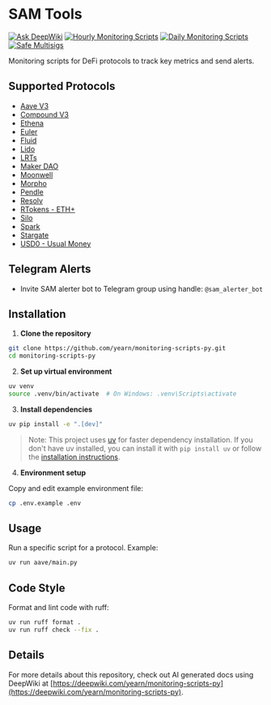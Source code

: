 # SAM Tools

[![Ask DeepWiki](https://deepwiki.com/badge.svg)](https://deepwiki.com/yearn/monitoring-scripts-py) [![Hourly Monitoring Scripts](https://github.com/yearn/monitoring-scripts-py/actions/workflows/hourly.yml/badge.svg)](https://github.com/yearn/monitoring-scripts-py/actions/workflows/hourly.yml) [![Daily Monitoring Scripts](https://github.com/yearn/monitoring-scripts-py/actions/workflows/daily.yml/badge.svg)](https://github.com/yearn/monitoring-scripts-py/actions/workflows/daily.yml) [![Safe Multisigs](https://github.com/yearn/monitoring-scripts-py/actions/workflows/multisig-checker.yml/badge.svg)](https://github.com/yearn/monitoring-scripts-py/actions/workflows/multisig-checker.yml)

Monitoring scripts for DeFi protocols to track key metrics and send alerts.

## Supported Protocols

- [Aave V3](./aave/README.md)
- [Compound V3](./compound/README.md)
- [Ethena](./ethena/README.md)
- [Euler](./euler/README.md)
- [Fluid](./fluid/README.md)
- [Lido](./lido/README.md)
- [LRTs](./lrt-pegs/README.md)
- [Maker DAO](./maker/README.md)
- [Moonwell](./moonwell/README.md)
- [Morpho](./morpho/README.md)
- [Pendle](./pendle/README.md)
- [Resolv](./resolv/README.md)
- [RTokens - ETH+](./rtoken/README.md)
- [Silo](./silo/README.md)
- [Spark](./spark/README.md)
- [Stargate](./stargate/README.md)
- [USD0 - Usual Money](./usd0/README.md)

## Telegram Alerts

- Invite SAM alerter bot to Telegram group using handle: `@sam_alerter_bot`

## Installation

1. **Clone the repository**

```bash
git clone https://github.com/yearn/monitoring-scripts-py.git
cd monitoring-scripts-py
```

2. **Set up virtual environment**

```bash
uv venv
source .venv/bin/activate  # On Windows: .venv\Scripts\activate
```

3. **Install dependencies**

```bash
uv pip install -e ".[dev]"
```

> Note: This project uses [uv](https://github.com/astral-sh/uv) for faster dependency installation. If you don't have uv installed, you can install it with `pip install uv` or follow the [installation instructions](https://github.com/astral-sh/uv#installation).

4. **Environment setup**

Copy and edit example environment file:

```bash
cp .env.example .env
```

## Usage

Run a specific script for a protocol. Example:

```bash
uv run aave/main.py
```

## Code Style

Format and lint code with ruff:

```bash
uv run ruff format .
uv run ruff check --fix .
```

## Details

For more details about this repository, check out AI generated docs using DeepWiki at [https://deepwiki.com/yearn/monitoring-scripts-py](https://deepwiki.com/yearn/monitoring-scripts-py).
